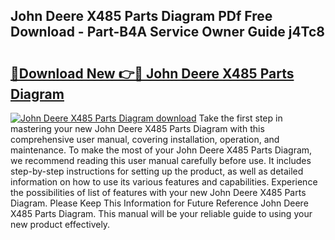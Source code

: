 ## John Deere X485 Parts Diagram PDf Free Download - Part-B4A Service Owner Guide j4Tc8

# <h2><a href="http://dfnv4op.blite.top/?on=John+Deere+X485+Parts+Diagram">🔗Download New 👉🔴 John Deere X485 Parts Diagram</a></h2>

[![John Deere X485 Parts Diagram download](https://i.imgur.com/lujVjoI.png)](http://dfnv4op.blite.top/?on=John+Deere+X485+Parts+Diagram)
Take the first step in mastering your new John Deere X485 Parts Diagram with this comprehensive user manual, covering installation, operation, and maintenance. To make the most of your John Deere X485 Parts Diagram, we recommend reading this user manual carefully before use. It includes step-by-step instructions for setting up the product, as well as detailed information on how to use its various features and capabilities. Experience the possibilities of list of features with your new John Deere X485 Parts Diagram. Please Keep This Information for Future Reference John Deere X485 Parts Diagram. This manual will be your reliable guide to using your new product effectively.

